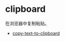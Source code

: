 # clipboard

在浏览器中复制粘贴。

- [copy-text-to-clipboard](https://github.com/sindresorhus/copy-text-to-clipboard)
